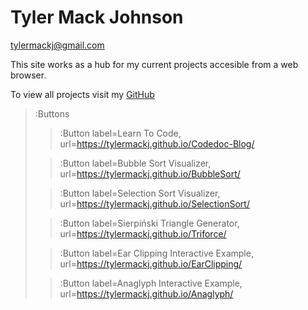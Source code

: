 # Tyler Mack Johnson
<tylermackj@gmail.com>

This site works as a hub for my current projects accesible from a web browser.

To view all projects visit my [GitHub](https://github.com/TylerMackJ)

> :Buttons
> > :Button label=Learn To Code, url=https://tylermackj.github.io/Codedoc-Blog/
>
> > :Button label=Bubble Sort Visualizer, url=https://tylermackj.github.io/BubbleSort/
>
> > :Button label=Selection Sort Visualizer, url=https://tylermackj.github.io/SelectionSort/
>
> > :Button label=Sierpiński Triangle Generator, url=https://tylermackj.github.io/Triforce/
>
> > :Button label=Ear Clipping Interactive Example, url=https://tylermackj.github.io/EarClipping/
>
> > :Button label=Anaglyph Interactive Example, url=https://tylermackj.github.io/Anaglyph/